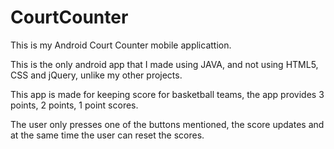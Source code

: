 # CourtCounter
This is my Android Court Counter mobile applicattion.

This is the only android app that I made using JAVA, and not using HTML5, CSS and jQuery, unlike my other projects.

This app is made for keeping score for basketball teams, the app provides 3 points, 2 points, 1 point scores.

The user only presses one of the buttons mentioned, the score updates and at the same time the user can reset the scores.
